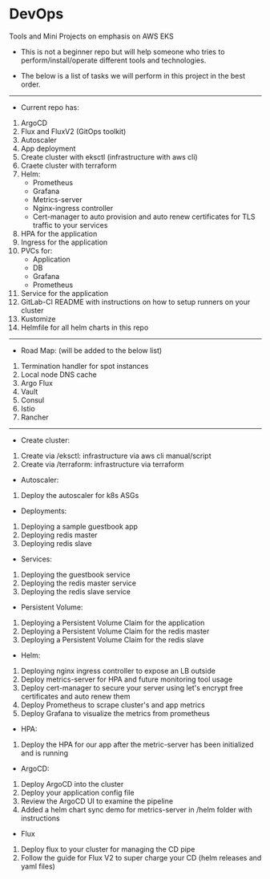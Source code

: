 # DevOps
Tools and Mini Projects on emphasis on AWS EKS

- This is not a beginner repo but will help someone who tries to perform/install/operate different
tools and technologies.

- The below is a list of tasks we will perform in this project in the best order.

---------------------------------------------

- Current repo has:

1. ArgoCD
2. Flux and FluxV2 (GitOps toolkit)
2. Autoscaler
3. App deployment
4. Create cluster with eksctl (infrastructure with aws cli)
5. Craete cluster with terraform
6. Helm:
    - Prometheus
    - Grafana
    - Metrics-server
    - Nginx-ingress controller
    - Cert-manager to auto provision and auto renew certificates for TLS traffic to your services
7. HPA for the application
8. Ingress for the application
9. PVCs for:
    - Application
    - DB
    - Grafana
    - Prometheus
10. Service for the application
11. GitLab-CI README with instructions on how to setup runners on your cluster
12. Kustomize
13. Helmfile for all helm charts in this repo

---------------------------------------------

- Road Map: (will be added to the below list)

1. Termination handler for spot instances
2. Local node DNS cache
3. Argo Flux
4. Vault
5. Consul 
6. Istio
7. Rancher

---------------------------------------------

- Create cluster:

1. Create via /eksctl: infrastructure via aws cli manual/script
2. Create via /terraform: infrastructure via terraform

- Autoscaler:

1. Deploy the autoscaler for k8s ASGs

- Deployments: 

1. Deploying a sample guestbook app
2. Deploying redis master
3. Deploying redis slave 

- Services:

1. Deploying the guestbook service
2. Deploying the redis master service
3. Deploying the redis slave service

- Persistent Volume:

1. Deploying a Persistent Volume Claim for the application
2. Deploying a Persistent Volume Claim for the redis master
3. Deploying a Persistent Volume Claim for the redis slave

- Helm: 

1. Deploying nginx ingress controller to expose an LB outside
2. Deploy metrics-server for HPA and future monitoring tool usage
3. Deploy cert-manager to secure your server using let's encrypt free certificates and auto renew them
4. Deploy Prometheus to scrape cluster's and app metrics
5. Deploy Grafana to visualize the metrics from prometheus

- HPA:

1. Deploy the HPA for our app after the metric-server has been initialized and is running

- ArgoCD:

1. Deploy ArgoCD into the cluster
2. Deploy your application config file
3. Review the ArgoCD UI to examine the pipeline
4. Added a helm chart sync demo for metrics-server in /helm folder with instructions

- Flux

1. Deploy flux to your cluster for managing the CD pipe
2. Follow the guide for Flux V2 to super charge your CD (helm releases and yaml files)
